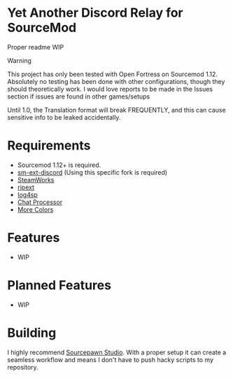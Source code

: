 # Yet Another Discord Relay for SourceMod

Proper readme WIP

> [!WARNING]  
> This project has only been tested with Open Fortress on Sourcemod 1.12.
> Absolutely no testing has been done with other configurations, though they should theoretically work.
> I would love reports to be made in the Issues section if issues are found in other games/setups

Until 1.0, the Translation format will break FREQUENTLY, and this can cause sensitive info to be leaked accidentally.

# Requirements

- Sourcemod 1.12+ is required.
- [sm-ext-discord](https://github.com/Enovale/sm-ext-discord) (Using this specific fork is required)
- [SteamWorks](https://forums.alliedmods.net/showthread.php?t=229556)
- [ripext](https://forums.alliedmods.net/showthread.php?t=298024)
- [log4sp](https://github.com/F1F88/sm-ext-log4sp)
- [Chat Processor](https://github.com/KeithGDR/chat-processor)
- [More Colors](https://forums.alliedmods.net/showthread.php?t=185016)

# Features

- WIP

# Planned Features

- WIP

# Building

I highly recommend [Sourcepawn Studio](https://github.com/Sarrus1/sourcepawn-studio).
With a proper setup it can create a seamless workflow and means I don't have to push hacky scripts to my repository.